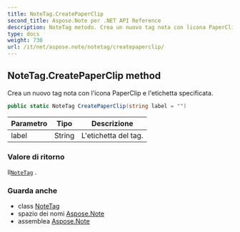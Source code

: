 ```yaml
---
title: NoteTag.CreatePaperClip
second_title: Aspose.Note per .NET API Reference
description: NoteTag metodo. Crea un nuovo tag nota con licona PaperClip e letichetta specificata.
type: docs
weight: 730
url: /it/net/aspose.note/notetag/createpaperclip/
---
```

## NoteTag.CreatePaperClip method

Crea un nuovo tag nota con l'icona PaperClip e l'etichetta specificata.

```csharp
public static NoteTag CreatePaperClip(string label = "")
```

| Parametro | Tipo | Descrizione |
| --- | --- | --- |
| label | String | L'etichetta del tag. |

### Valore di ritorno

Il[`NoteTag`](../) .

### Guarda anche

* class [NoteTag](../)
* spazio dei nomi [Aspose.Note](../../notetag/)
* assemblea [Aspose.Note](../../../)



